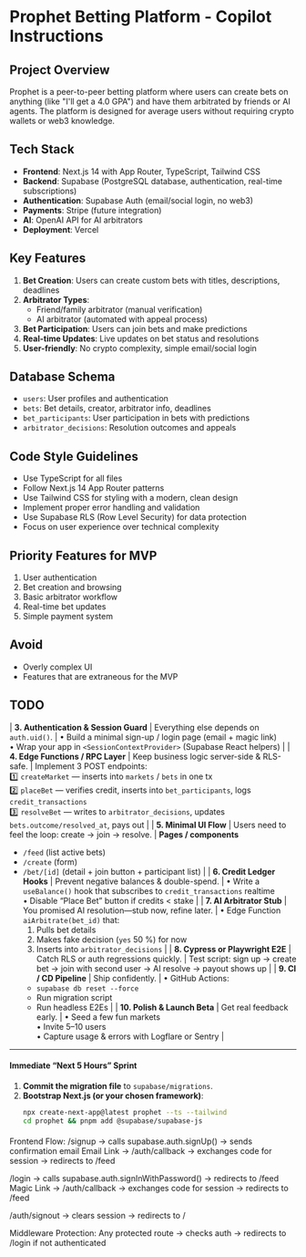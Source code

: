 # Prophet Betting Platform - Copilot Instructions

<!-- Use this file to provide workspace-specific custom instructions to Copilot. For more details, visit https://code.visualstudio.com/docs/copilot/copilot-customization#_use-a-githubcopilotinstructionsmd-file -->


## Project Overview
Prophet is a peer-to-peer betting platform where users can create bets on anything (like "I'll get a 4.0 GPA") and have them arbitrated by friends or AI agents. The platform is designed for average users without requiring crypto wallets or web3 knowledge.

## Tech Stack
- **Frontend**: Next.js 14 with App Router, TypeScript, Tailwind CSS
- **Backend**: Supabase (PostgreSQL database, authentication, real-time subscriptions)
- **Authentication**: Supabase Auth (email/social login, no web3)
- **Payments**: Stripe (future integration)
- **AI**: OpenAI API for AI arbitrators
- **Deployment**: Vercel

## Key Features
1. **Bet Creation**: Users can create custom bets with titles, descriptions, deadlines
2. **Arbitrator Types**: 
   - Friend/family arbitrator (manual verification)
   - AI arbitrator (automated with appeal process)
3. **Bet Participation**: Users can join bets and make predictions
4. **Real-time Updates**: Live updates on bet status and resolutions
5. **User-friendly**: No crypto complexity, simple email/social login

## Database Schema
- `users`: User profiles and authentication
- `bets`: Bet details, creator, arbitrator info, deadlines
- `bet_participants`: User participation in bets with predictions
- `arbitrator_decisions`: Resolution outcomes and appeals

## Code Style Guidelines
- Use TypeScript for all files
- Follow Next.js 14 App Router patterns
- Use Tailwind CSS for styling with a modern, clean design
- Implement proper error handling and validation
- Use Supabase RLS (Row Level Security) for data protection
- Focus on user experience over technical complexity

## Priority Features for MVP
1. User authentication
2. Bet creation and browsing
3. Basic arbitrator workflow
4. Real-time bet updates
5. Simple payment system

## Avoid
- Overly complex UI
- Features that are extraneous for the MVP


## TODO

| **3. Authentication & Session Guard** | Everything else depends on `auth.uid()`. | • Build a minimal sign-up / login page (email + magic link)  
• Wrap your app in `<SessionContextProvider>` (Supabase React helpers) |
| **4. Edge Functions / RPC Layer** | Keep business logic server-side & RLS-safe. | Implement 3 POST endpoints:  
1️⃣ `createMarket` — inserts into `markets` / `bets` in one tx  
2️⃣ `placeBet` — verifies credit, inserts into `bet_participants`, logs `credit_transactions`  
3️⃣ `resolveBet` — writes to `arbitrator_decisions`, updates `bets.outcome/resolved_at`, pays out |
| **5. Minimal UI Flow** | Users need to feel the loop: create → join → resolve. | **Pages / components**  
- `/feed` (list active bets)  
- `/create` (form)  
- `/bet/[id]` (detail + join button + participant list) |
| **6. Credit Ledger Hooks** | Prevent negative balances & double-spend. | • Write a `useBalance()` hook that subscribes to `credit_transactions` realtime  
• Disable “Place Bet” button if credits < stake |
| **7. AI Arbitrator Stub** | You promised AI resolution—stub now, refine later. | • Edge Function `aiArbitrate(bet_id)` that:  
   1. Pulls bet details  
   2. Makes fake decision (`yes` 50 %) for now  
   3. Inserts into `arbitrator_decisions` |
| **8. Cypress or Playwright E2E** | Catch RLS or auth regressions quickly. | Test script: sign up → create bet → join with second user → AI resolve → payout shows up |
| **9. CI / CD Pipeline** | Ship confidently. | • GitHub Actions:  
  - `supabase db reset --force`  
  - Run migration script  
  - Run headless E2Es |
| **10. Polish & Launch Beta** | Get real feedback early. | • Seed a few fun markets  
• Invite 5–10 users  
• Capture usage & errors with Logflare or Sentry |

---

#### Immediate “Next 5 Hours” Sprint

1. **Commit the migration file** to `supabase/migrations`.  
2. **Bootstrap Next.js (or your chosen framework)**:  
   ```bash
   npx create-next-app@latest prophet --ts --tailwind
   cd prophet && pnpm add @supabase/supabase-js


####
Frontend Flow:
/signup → calls supabase.auth.signUp() → sends confirmation email
Email Link → /auth/callback → exchanges code for session → redirects to /feed

/login → calls supabase.auth.signInWithPassword() → redirects to /feed
Magic Link → /auth/callback → exchanges code for session → redirects to /feed

/auth/signout → clears session → redirects to /

Middleware Protection:
Any protected route → checks auth → redirects to /login if not authenticated
